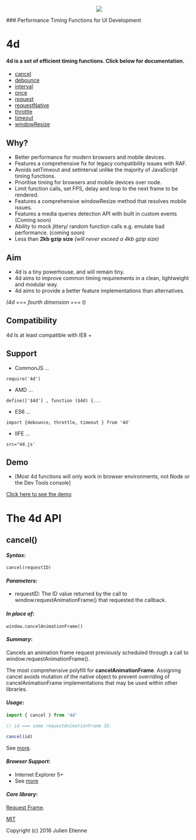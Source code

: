 
<p align="center">
<img style="text-align: center;" src="http://imageshack.com/a/img922/4690/kapZA1.png">
</p>
### Performance Timing Functions for UI Development

# 4d

#### 4d is a set of efficient timing functions. Click below for documentation.

- [cancel](https://github.com/envidia/4d/blob/master/README.md#cancel)
- [debounce](https://github.com/julienetie/volve/blob/master/README.md)
- [interval](https://github.com/julienetie/set-animation-interval/blob/master/README.md)
- [once](https://github.com/julienetie/run-once/blob/master/README.md)
- [request](https://github.com/julienetie/request-frame/blob/master/README.md)
- [requestNative](https://github.com/julienetie/request-frame/blob/master/README.md)
- [throttle](https://github.com/julienetie/volve/blob/master/README.md)
- [timeout](https://github.com/julienetie/set-animation-frame)
- [windowResize](https://github.com/julienetie/resizilla/blob/master/README.md)

## Why?
- Better performance for modern browsers and mobile devices.
- Features a comprehensive fix for legacy compatibility issues with RAF.
- Avoids setTimeout and setInterval unlike the majority of JavaScript timing functions.
- Prioritise timing for browsers and mobile devices over node.
- Limit function calls, set FPS, delay and loop to the next frame to be rendered.
- Features a comprehensive windowResize method that resolves mobile issues.
- Features a media queries detection API with built in custom events (Coming soon)
- Ability to mock jittery/ random function calls e.g. emulate bad performance. (coming soon)
- Less than **2kb gzip size** _(will never exceed a 4kb gzip size)_



## Aim
- 4d is a tiny powerhouse, and will remain tiny.
- 4d aims to improve common timing requirements in a clean, lightweight and modular way.
- 4d aims to provide a better feature implementations than alternatives.

_(4d === fourth dimension === t)_

## Compatibility
4d Is at least compatible with IE8 +



## Support
- CommonJS ... 

`require('4d')`

- AMD ... 

`define(['$4d'] , function ($4d) {...`

- ES6 ... 

`import {debounce, throttle, timeout } from '4d'`

- IIFE ... 

`src="4d.js'`

## Demo
- [Most 4d functions will only work in browser environments, not Node or the Dev Tools console]

[Click here to see the demo]()

# The 4d API

## cancel()

#### _Syntax_:
`cancel(requestID)`

#### _Parameters_:
- requestID: The ID value returned by the call to window.requestAnimationFrame() that requested the callback.

#### _In place of_:
`window.cancelAnimationFrame()`

#### _Summary_:
Cancels an animation frame request previously scheduled through a call to window.requestAnimationFrame().

The most comprehensive polyfill for **cancelAnimationFrame**. Assigning cancel avoids mutation of the native object to prevent overriding of cancelAnimationFrame implementations that may be used within other libraries.

#### _Usage_:

```javascript
import { cancel } from '4d'

// id === some requestAnimationFrame ID.

cancel(id)
```
See [more](https://github.com/julienetie/request-frame).  

#### _Browser Support_: 
- Internet Explorer 5+
- See [more](https://github.com/julienetie/request-frame#browsers-tested--passing)

#### _Core library_:
[Request Frame](https://github.com/julienetie/request-frame).





[MIT](https://github.com/envidia/4d/blob/master/LICENSE)

Copyright (c) 2016 Julien Etienne
